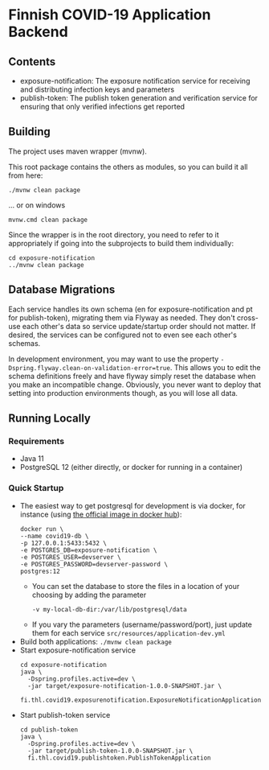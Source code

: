 # Finnish COVID-19 Application Backend

## Contents
- exposure-notification: The exposure notification service for receiving and distributing infection keys and parameters
- publish-token: The publish token generation and verification service for ensuring that only verified infections get reported

## Building
The project uses maven wrapper (mvnw).

This root package contains the others as modules, so you can build it all from here:
```
./mvnw clean package
```
... or on windows
```
mvnw.cmd clean package
```

Since the wrapper is in the root directory, you need to refer to it appropriately if going into the subprojects to build them individually:
```
cd exposure-notification
../mvnw clean package
```

## Database Migrations
Each service handles its own schema (en for exposure-notification and pt for publish-token), migrating them via Flyway as needed. 
They don't cross-use each other's data so service update/startup order should not matter. If desired, the services can be configured not to even see each other's schemas. 

In development environment, you may want to use the property `-Dspring.flyway.clean-on-validation-error=true`. 
This allows you to edit the schema definitions freely and have flyway simply reset the database when you make an incompatible change.
Obviously, you never want to deploy that setting into production environments though, as you will lose all data.

## Running Locally

### Requirements
- Java 11
- PostgreSQL 12 (either directly, or docker for running in a container)

### Quick Startup
- The easiest way to get postgresql for development is via docker, for instance (using [the official image in docker hub](https://hub.docker.com/_/postgres)):
  ```
  docker run \
  --name covid19-db \
  -p 127.0.0.1:5433:5432 \
  -e POSTGRES_DB=exposure-notification \
  -e POSTGRES_USER=devserver \
  -e POSTGRES_PASSWORD=devserver-password \
  postgres:12
  ```
  - You can set the database to store the files in a location of your choosing by adding the parameter
    ```
    -v my-local-db-dir:/var/lib/postgresql/data
    ``` 
  - If you vary the parameters (username/password/port), just update them for each service `src/resources/application-dev.yml`
- Build both applications: `./mvnw clean package`
- Start exposure-notification service
    ```
    cd exposure-notification
    java \
      -Dspring.profiles.active=dev \
      -jar target/exposure-notification-1.0.0-SNAPSHOT.jar \
      fi.thl.covid19.exposurenotification.ExposureNotificationApplication
    ```
- Start publish-token service
    ```
    cd publish-token
    java \
      -Dspring.profiles.active=dev \
      -jar target/publish-token-1.0.0-SNAPSHOT.jar \
      fi.thl.covid19.publishtoken.PublishTokenApplication
    ```
